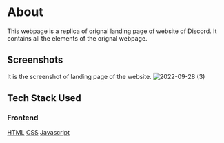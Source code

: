 # About

This webpage is a replica of orignal landing page of website of Discord. It contains all the elements of the orignal webpage.

## Screenshots

It is the screenshot of landing page of the website.
![2022-09-28 (3)](https://user-images.githubusercontent.com/77582783/198688063-a15c4956-13c8-447c-9cd6-a8ebffbdde35.png)


## Tech Stack Used

### Frontend

[HTML](https://img.shields.io/badge/html5%20-%23E34F26.svg?&style=for-the-badge&logo=html5&logoColor=white")
[CSS](https://img.shields.io/badge/css3%20-%231572B6.svg?&style=for-the-badge&logo=css3&logoColor=white)
[Javascript](https://img.shields.io/badge/javascript%20-%23323330.svg?&style=for-the-badge&logo=javascript&logoColor=%23F7DF1E)

